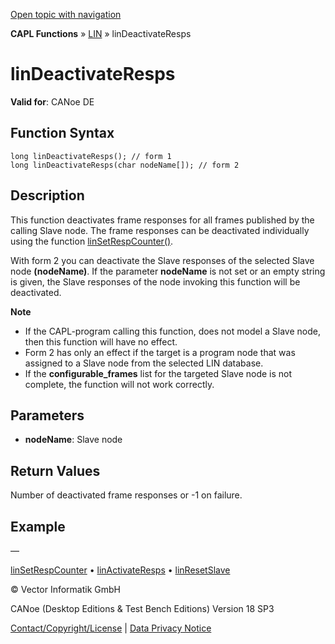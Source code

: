 [Open topic with navigation](../../../../../CANoeDEFamily.htm#Topics/CAPLFunctions/LIN/Functions/CAPLfunctionLINDeactivateResps.md)

**CAPL Functions** » [LIN](../CAPLfunctionsLINOverview.md) » linDeactivateResps

# linDeactivateResps

**Valid for**: CANoe DE

## Function Syntax

```plaintext
long linDeactivateResps(); // form 1
long linDeactivateResps(char nodeName[]); // form 2
```

## Description

This function deactivates frame responses for all frames published by the calling Slave node. The frame responses can be deactivated individually using the function [linSetRespCounter()](CAPLfunctionLINSetRespCounter.md).

With form 2 you can deactivate the Slave responses of the selected Slave node **(nodeName)**. If the parameter **nodeName** is not set or an empty string is given, the Slave responses of the node invoking this function will be deactivated.

**Note**

- If the CAPL-program calling this function, does not model a Slave node, then this function will have no effect.
- Form 2 has only an effect if the target is a program node that was assigned to a Slave node from the selected LIN database.
- If the **configurable_frames** list for the targeted Slave node is not complete, the function will not work correctly.

## Parameters

- **nodeName**: Slave node

## Return Values

Number of deactivated frame responses or -1 on failure.

## Example

—

[linSetRespCounter](CAPLfunctionLINSetRespCounter.md) • [linActivateResps](CAPLfunctionLINActivateResps.md) • [linResetSlave](CAPLfunctionLINResetSlave.md)

© Vector Informatik GmbH

CANoe (Desktop Editions & Test Bench Editions) Version 18 SP3

[Contact/Copyright/License](../../../Shared/ContactCopyrightLicense.md) | [Data Privacy Notice](https://www.vector.com/int/en/company/get-info/privacy-policy/)